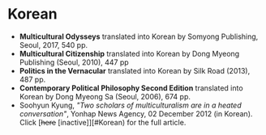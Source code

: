 # Korean

- **Multicultural Odysseys** translated into Korean by Somyong Publishing, Seoul, 2017, 540 pp.
- **Multicultural Citizenship** translated into Korean by Dong Myeong Publishing (Seoul, 2010), 447 pp
- **Politics in the Vernacular** translated into Korean by Silk Road (2013), 487 pp.
- **Contemporary Political Philosophy Second Edition** translated into Korean by Dong Myeong Sa (Seoul, 2006), 674 pp.
- Soohyun Kyung, _"Two scholars of multiculturalism are in a heated conversation"_, Yonhap News Agency, 02 December 2012 (in Korean). Click [~~here~~ [inactive]][#Korean) for the full article.
